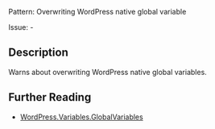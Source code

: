 Pattern: Overwriting WordPress native global variable

Issue: -

## Description

Warns about overwriting WordPress native global variables.

## Further Reading

* [WordPress.Variables.GlobalVariables](https://github.com/WordPress/WordPress-Coding-Standards/tree/develop/WordPress/Sniffs/Variables/GlobalVariablesSniff.php)